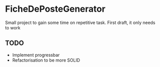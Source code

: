 # FicheDePosteGenerator

Small project to gain some time on repetitive task.
First draft, it only needs to work

## TODO

- Implement progressbar
- Refactorisation to be more SOLID
